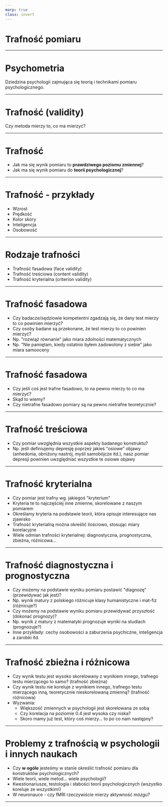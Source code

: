```yaml
---
marp: true
class: invert
---
```


# Trafność pomiaru

---

# Psychometria

Dziedzina psychologii zajmująca się teorią i technikami pomiaru psychologicznego.

---

# Trafność (validity)

Czy metoda mierzy to, co ma mierzyć?

---

# Trafność

* Jak ma się wynik pomiaru to **prawdziwego poziomu zmiennej**?
* Jak ma się wynik pomiaru do **teorii psychologicznej**?

---

# Trafność - przykłady

* Wzrost
* Prędkość
* Kolor skóry
* Inteligencja
* Osobowość

---

# Rodzaje trafności

* Trafność fasadowa (face validity)
* Trafność treściowa (content validity)
* Trafność kryterialna (criterion validity)


---

# Trafność fasadowa

* Czy badacze/sędziowie kompetentni zgadzają się, że dany test mierzy to co powinien mierzyć?
* Czy osoby badane są przekonane, że test mierzy to co powinien mierzyć?
* Np. "rozwiąż równanie" jako miara zdolności matematycznych
* Np. "Nie pamiętam, kiedy ostatnio byłem zadowolony z siebie" jako miara samooceny

---

# Trafność fasadowa

* Czy jeśli coś jest trafne fasadowo, to na pewno mierzy to co ma mierzyć?
* Skąd to wiemy?
* Czy nietrafne fasadowo pomiary są na pewno nietrafne teoretycznie?


---

# Trafność treściowa

* Czy pomiar uwzględnia wszystkie aspekty badanego konstruktu?
* Np. jeśli definiujemy depresję poprzez jakieś "osiowe" objawy (anhedonia, obniżony nastrój, myśli samobójcze itd.), nasz pomiar depresji powinien uwzględniać wszystkie te osiowe objawy

---

# Trafność kryterialna

* Czy pomiar jest trafny wg. jakiegoś "kryterium"
* Kryteria te to najczęściej inne zmienne, skorelowane z naszym pomiarem
* Określamy kryteria na podstawie teorii, która opisuje interesujące nas zjawisko
* Trafność kryterialną można określić ilościowo, stosując miary korelacyjne
* Wiele odmian trafności kryterialnej: diagnostyczna, prognostyczna, zbieżna, różnicowa...

---

# Trafność diagnostyczna i prognostyczna

* Czy możemy na podstawie wyniku pomiaru postawić "diagnozę" (przewidywać jak jest)?
* Np. wynik matury z polskiego różnicuje klasy humanistyczne i mat-fiz (różnicuje?)
* Czy możemy na podstawie wyniku pomiaru przewidywać przyszłość (dokonać prognozy)?
* Np. wynik z matury z matematyki prognozuje wyniki na studiach (prognozuje?)
* Inne przykłady: cechy osobowości a zaburzenia psychiczne, inteligencja a zarobki itd.

---

# Trafność zbieżna i różnicowa

* Czy wynik testu jest wysoko skorelowany z wynikiem innego, trafnego testu mierzącego to samo? (trafność zbieżna)
* Czy wynik testu nie koreluje z wynikiem innego, trafnego testu mierzącego inną, teoretycznie nieskorelowaną zmienną? (trafność różnicowa)
* Wyzwania: 
  * Większość zmiennych w psychologii jest skorelowana ze sobą
  * Czy korelacja na poziomie 0.4 jest wysoka czy niska?
  * Skoro mamy już test, który coś mierzy... to po co nam następny?

---

# Problemy z trafnością w psychologii i innych naukach

* Czy **w ogóle** jesteśmy w stanie określić trafność pomiaru dla konstruktów psychologicznych?
* Wiele teorii, wiele metod... wiele psychologii?
* Kwestionariusze, testologia i słabości teorii psychologicznych (wszystko koreluje ze wszystkim!)
* W neuronauce - czy fMRI rzeczywiście mierzy aktywność mózgu?

---
